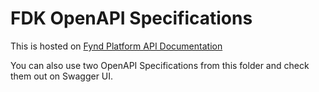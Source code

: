 # FDK OpenAPI Specifications

This is hosted on [Fynd Platform API Documentation](https://documentation.swadeshonline.com/en/api-doc)

You can also use two OpenAPI Specifications from this folder and check them out on Swagger UI.
